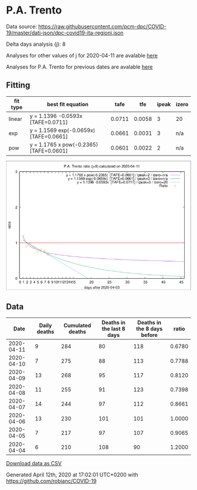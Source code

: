# P.A. Trento

Data source: https://raw.githubusercontent.com/pcm-dpc/COVID-19/master/dati-json/dpc-covid19-ita-regioni.json

Delta days analysis (j): 8

Analyses for other values of j for 2020-04-11 are avalable [here](../2020-04-11/README.md)

Analyses for P.A. Trento for previous dates are avalable [here](../README.md)

## Fitting 
|fit type|best fit equation|tafe|tfe|ipeak|izero|
|-------|-----|--------|------|---|---|
|linear|y = 1.1396 -0.0593x  [TAFE=0.0711]|0.0711|0.0058|3|20|
|exp|y = 1.1569 exp(-0.0659x)  [TAFE=0.0661]|0.0661|0.0031|3|n/a|
|pow|y = 1.1765 x pow(-0.2365)  [TAFE=0.0601]|0.0601|0.0022|2|n/a|

![Plot](COVID-19_p.a._trento_j8_2020-04-11.png)

## Data
|Date|Daily deaths|Cumulated deaths|Deaths in the last 8 days|Deaths in the 8 days before|ratio|
|----|----------|-----------|-------|--------------------|-----|
|2020-04-11|9|284|80|118|0.6780|
|2020-04-10|7|275|88|113|0.7788|
|2020-04-09|13|268|95|117|0.8120|
|2020-04-08|11|255|91|123|0.7398|
|2020-04-07|14|244|97|112|0.8661|
|2020-04-06|13|230|101|101|1.0000|
|2020-04-05|7|217|97|107|0.9065|
|2020-04-04|6|210|108|90|1.2000|

[Download data as CSV](COVID-19_p.a._trento_j8_2020-04-11.csv)

Generated April 12th, 2020 at 17:02:01 UTC+0200 with https://github.com/robianc/COVID-19
